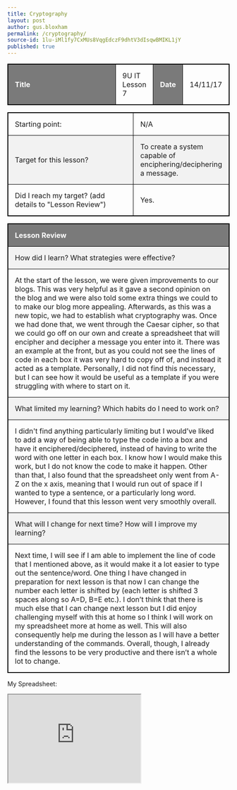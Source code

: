 ```yaml
---
title: Cryptography
layout: post
author: gus.bloxham
permalink: /cryptography/
source-id: 1lu-iMl1fy7CxMUs8VqgEdczF9dhtV3dIsqwBMIKL1jY
published: true
---
```


<html>
<head>
<style>
table, th, td {
    border: 1px solid black;
}
table, th, td {
    width: 100%;
}
th, td {
    padding: 15px;
    text-align: left;
}
th {
    background-color: #7A7A7A;
    color: white;
}
tr:nth-child(even) {background-color: #f2f2f2}
</style>
</head>
<body>

<table>
  <tr>
    <th>Title</th>
    <td>9U IT Lesson 7</td>
    <th>Date</th>
    <td>14/11/17</td>
  </tr>
</table>


<table>
  <tr>
    <td>Starting point:</td>
    <td>N/A</td>
  </tr>
  <tr>
    <td>Target for this lesson?</td>
    <td>To create a system capable of enciphering/deciphering a message.</td>
  </tr>
  <tr>
    <td>Did I reach my target? 
(add details to "Lesson Review")</td>
    <td>Yes.</td>
  </tr>
</table>


<table>
  <tr>
    <th>Lesson Review</th>
  </tr>
  <tr>
    <td>How did I learn? What strategies were effective? </td>
  </tr>
  <tr>
    <td>At the start of the lesson, we were given improvements to our blogs. This was very helpful as it gave a second opinion on the blog and we were also told some extra things we could to to make our blog more appealing. Afterwards, as this was a new topic, we had to establish what cryptography was. Once we had done that, we went through the Caesar cipher, so that we could go off on our own and create a spreadsheet that will encipher and decipher a message you enter into it. There was an example at the front, but as you could not see the lines of code in each box it was very hard to copy off of, and instead it acted as a template. Personally, I did not find this necessary, but I can see how it would be useful as a template if you were struggling with where to start on it.</td>
  </tr>
  <tr>
    <td>What limited my learning? Which habits do I need to work on? </td>
  </tr>
  <tr>
    <td>I didn't find anything particularly limiting but I would’ve liked to add a way of being able to type the code into a box and have it enciphered/deciphered, instead of having to write the word with one letter in each box. I know how I would make this work, but I do not know the code to make it happen. Other than that, I also found that the spreadsheet only went from A-Z on the x axis, meaning that I would run out of space if I wanted to type a sentence, or a particularly long word. However, I found that this lesson went very smoothly overall.</td>
  </tr>
  <tr>
    <td>What will I change for next time? How will I improve my learning?</td>
  </tr>
  <tr>
    <td>Next time, I will see if I am able to implement the line of code that I mentioned above, as it would make it a lot easier to type out the sentence/word. One thing I have changed in preparation for next lesson is that now I can change the number each letter is shifted by (each letter is shifted 3 spaces along so A=D, B=E etc.). I don’t think that there is much else that I can change next lesson but I did enjoy challenging myself with this at home so I think I will work on my spreadsheet more at home as well. This will also consequently help me during the lesson as I will have a better understanding of the commands. Overall, though, I already find the lessons to be very productive and there isn’t a whole lot to change.</td>
  </tr>
</table>


My Spreadsheet:

<iframe src="https://docs.google.com/spreadsheets/d/e/2PACX-1vTGhbhyAef3TGcm1gErRD3soFQe8KooArMdukcxa_wNzzsj_gvKSe11NUNTVQMf8UyAEmbKZGAPwdWW/pubhtml?"height="200" width="300"></iframe>

</body>
</html>
